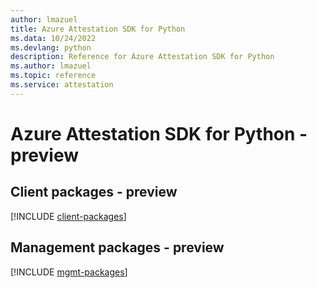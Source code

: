 ```yaml
---
author: lmazuel
title: Azure Attestation SDK for Python
ms.data: 10/24/2022
ms.devlang: python
description: Reference for Azure Attestation SDK for Python
ms.author: lmazuel
ms.topic: reference
ms.service: attestation
---
```

# Azure Attestation SDK for Python - preview

## Client packages - preview
[!INCLUDE [client-packages](attestation-client-index.md)]
## Management packages - preview
[!INCLUDE [mgmt-packages](attestation-mgmt-index.md)]
